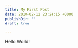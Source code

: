 ```yaml
---
title: My First Post
date: 2018-02-12 23:24:15 +0000
publishDir: ''
draft: true

---
```

Hello World!